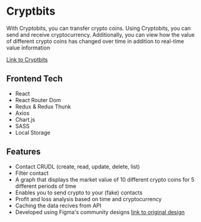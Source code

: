 # Cryptbits

<p>With Cryptobits, you can transfer crypto coins. Using Cryptobits, you can send and receive cryptocurrency. Additionally, you can view how the value of different crypto coins has changed over time in addition to real-time value information</p>

<p><a href="https://shanikupiec.github.io/Cryptbits-React/" target="blank">Link to Cryptbits</a> </p>

<!-- ![image not found](https://res.cloudinary.com/trellox/image/upload/v1657785931/github%20-%20readme/trellox_jogefx.jpg) -->

## Frontend Tech
- React
- React Router Dom
- Redux & Redux Thunk
- Axios
- Chart.js
- SASS
- Local Storage

## Features
- Contact CRUDL (create, read, update, delete, list)
- Filter contact
- A graph that displays the market value of 10 different crypto coins for 5 different periods of time
- Enables you to send crypto to your (fake) contacts
- Profit and loss analysis based on time and cryptocurrency
- Caching the data recives from API 
- Developed using Figma's community designs <a href="https://www.figma.com/community/file/1147402245634536123" target="blank">link to original design </a>
